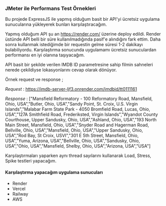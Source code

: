 


### JMeter ile Performans Test Örnekleri

Bu projede ExpressJS ile yapmış olduğum basit bir API'yi ücretsiz uygulama sunucularına yükleyerek bunları karşılaştıracağım.

Yapmış olduğum API şu an https://render.com/ üzerine deploy edildi. Render üstünde API belli bir süre kullanılmadığında pasif'e alındığını fark ettim. Daha sonra kullanmak istediğimde bir requestin gelme süresi 1-2 dakikayı bulabiliyordu. Karşılaştırma sonucunda uygulamamı ücretsiz sunuculardan performansı en iyi olanına taşıyacağım.


API basit bir şekilde verilen IMDB ID parametresine sahip filmin sahneleri nerede çekildiyse lokasyonlarını cevap olarak dönüyor.


Örnek request ve response ;


*Request* : https://imdb-server-ljf3.onrender.com/imdbid/tt0111161

*Response* : ["Mansfield Reformatory - 100 Reformatory Road, Mansfield, Ohio, USA","Butler, Ohio, USA","Sandy Point, St. Croix, U.S. Virgin Islands","Malabar Farm State Park - 4050 Bromfield Road, Lucas, Ohio, USA","127A Smithfield Road, Frederiksted, Virgin Islands","Wyandot County Courthouse, Upper Sandusky, Ohio, USA","Ashland, Ohio, USA","193 North Main Street, Mansfield, Ohio, USA","Snyder Road and Hagerman Road, Bellville, Ohio, USA","Mansfield, Ohio, USA","Upper Sandusky, Ohio, USA","Rod Bay, St Croix, USVI","301 E 5th Street, Mansfield, Ohio, USA","Yuma, Arizona, USA","Bellville, Ohio, USA","Sandusky, Ohio, USA","Ohio, USA","Mansfield, Shelby, Ohio, USA","Arizona, USA","USA"]

Karşılaştırmaları yaparken aynı thread sayılarını kullanarak Load, Stress, Spike testleri yapacağım.

#### Karşılaştırma yapacağım uygulama sunucuları
- Render
- Vercel
- Railway
- AWS